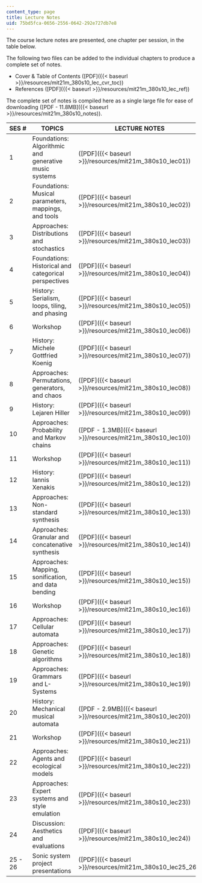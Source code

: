 ```yaml
---
content_type: page
title: Lecture Notes
uid: 75bd5fca-0656-2556-0642-292e727db7e8
---
```


The course lecture notes are presented, one chapter per session, in the table below.

The following two files can be added to the individual chapters to produce a complete set of notes.

*   Cover & Table of Contents ([PDF]({{< baseurl >}}/resources/mit21m_380s10_lec_cvr_toc))
*   References ([PDF]({{< baseurl >}}/resources/mit21m_380s10_lec_ref))

The complete set of notes is compiled here as a single large file for ease of downloading ([PDF - 11.8MB]({{< baseurl >}}/resources/mit21m_380s10_notes)).

| SES # | TOPICS | LECTURE NOTES |
| --- | --- | --- |
| 1 | Foundations: Algorithmic and generative music systems | ([PDF]({{< baseurl >}}/resources/mit21m_380s10_lec01)) |
| 2 | Foundations: Musical parameters, mappings, and tools | ([PDF]({{< baseurl >}}/resources/mit21m_380s10_lec02)) |
| 3 | Approaches: Distributions and stochastics | ([PDF]({{< baseurl >}}/resources/mit21m_380s10_lec03)) |
| 4 | Foundations: Historical and categorical perspectives | ([PDF]({{< baseurl >}}/resources/mit21m_380s10_lec04)) |
| 5 | History: Serialism, loops, tiling, and phasing | ([PDF]({{< baseurl >}}/resources/mit21m_380s10_lec05)) |
| 6 | Workshop | ([PDF]({{< baseurl >}}/resources/mit21m_380s10_lec06)) |
| 7 | History: Michele Gottfried Koenig | ([PDF]({{< baseurl >}}/resources/mit21m_380s10_lec07)) |
| 8 | Approaches: Permutations, generators, and chaos | ([PDF]({{< baseurl >}}/resources/mit21m_380s10_lec08)) |
| 9 | History: Lejaren Hiller | ([PDF]({{< baseurl >}}/resources/mit21m_380s10_lec09)) |
| 10 | Approaches: Probability and Markov chains | ([PDF - 1.3MB]({{< baseurl >}}/resources/mit21m_380s10_lec10)) |
| 11 | Workshop | ([PDF]({{< baseurl >}}/resources/mit21m_380s10_lec11)) |
| 12 | History: Iannis Xenakis | ([PDF]({{< baseurl >}}/resources/mit21m_380s10_lec12)) |
| 13 | Approaches: Non-standard synthesis | ([PDF]({{< baseurl >}}/resources/mit21m_380s10_lec13)) |
| 14 | Approaches: Granular and concatenative synthesis | ([PDF]({{< baseurl >}}/resources/mit21m_380s10_lec14)) |
| 15 | Approaches: Mapping, sonification, and data bending | ([PDF]({{< baseurl >}}/resources/mit21m_380s10_lec15)) |
| 16 | Workshop | ([PDF]({{< baseurl >}}/resources/mit21m_380s10_lec16)) |
| 17 | Approaches: Cellular automata | ([PDF]({{< baseurl >}}/resources/mit21m_380s10_lec17)) |
| 18 | Approaches: Genetic algorithms | ([PDF]({{< baseurl >}}/resources/mit21m_380s10_lec18)) |
| 19 | Approaches: Grammars and L-Systems | ([PDF]({{< baseurl >}}/resources/mit21m_380s10_lec19)) |
| 20 | History: Mechanical musical automata | ([PDF - 2.9MB]({{< baseurl >}}/resources/mit21m_380s10_lec20)) |
| 21 | Workshop | ([PDF]({{< baseurl >}}/resources/mit21m_380s10_lec21)) |
| 22 | Approaches: Agents and ecological models | ([PDF]({{< baseurl >}}/resources/mit21m_380s10_lec22)) |
| 23 | Approaches: Expert systems and style emulation | ([PDF]({{< baseurl >}}/resources/mit21m_380s10_lec23)) |
| 24 | Discussion: Aesthetics and evaluations | ([PDF]({{< baseurl >}}/resources/mit21m_380s10_lec24)) |
| 25 - 26 | Sonic system project presentations | ([PDF]({{< baseurl >}}/resources/mit21m_380s10_lec25_26))